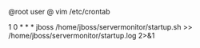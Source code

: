 @root user
@ vim /etc/crontab

1 0 * * *       jboss /home/jboss/servermonitor/startup.sh >> /home/jboss/servermonitor/startup.log 2>&1
